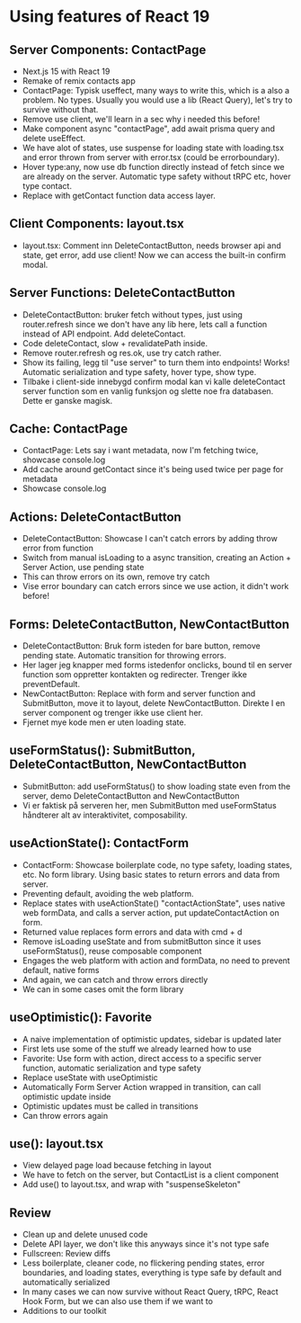 # Using features of React 19

## Server Components: ContactPage

- Next.js 15 with React 19
- Remake of remix contacts app
- ContactPage: Typisk useffect, many ways to write this, which is a also a problem. No types. Usually you would use a lib (React Query), let's try to survive without that.
- Remove use client, we'll learn in a sec why i needed this before!
- Make component async "contactPage", add await prisma query and delete useEffect.
- We have alot of states, use suspense for loading state with loading.tsx and error thrown from server with error.tsx (could be errorboundary).
- Hover type:any, now use db function directly instead of fetch since we are already on the server. Automatic type safety without tRPC etc, hover type contact.
- Replace with getContact function data access layer.

## Client Components: layout.tsx

- layout.tsx: Comment inn DeleteContactButton, needs browser api and state, get error, add use client! Now we can access the built-in confirm modal.

## Server Functions: DeleteContactButton

- DeleteContactButton: bruker fetch without types, just using router.refresh since we don't have any lib here, lets call a function instead of API endpoint. Add deleteContact.
- Code deleteContact, slow + revalidatePath inside.
- Remove router.refresh og res.ok, use try catch rather.
- Show its failing, legg til "use server" to turn them into endpoints! Works! Automatic serialization and type safety, hover type, show type.
- Tilbake i client-side innebygd confirm modal kan vi kalle deleteContact server function som en vanlig funksjon og slette noe fra databasen. Dette er ganske magisk.

## Cache: ContactPage

- ContactPage: Lets say i want metadata, now I'm fetching twice, showcase console.log
- Add cache around getContact since it's being used twice per page for metadata
- Showcase console.log

## Actions: DeleteContactButton

- DeleteContactButton: Showcase I can't catch errors by adding throw error from function
- Switch from manual isLoading to a async transition, creating an Action + Server Action, use pending state
- This can throw errors on its own, remove try catch
- Vise error boundary can catch errors since we use action, it didn't work before!

## Forms: DeleteContactButton, NewContactButton

- DeleteContactButton: Bruk form isteden for bare button, remove pending state. Automatic transition for throwing errors.
- Her lager jeg knapper med forms istedenfor onclicks, bound til en server function som oppretter kontakten og redirecter. Trenger ikke preventDefault.
- NewContactButton: Replace with form and server function and SubmitButton, move it to layout, delete NewContactButton. Direkte I en server component og trenger ikke use client her.
- Fjernet mye kode men er uten loading state.

## useFormStatus(): SubmitButton, DeleteContactButton, NewContactButton

- SubmitButton: add useFormStatus() to show loading state even from the server, demo DeleteContactButton and NewContactButton
- Vi er faktisk på serveren her, men SubmitButton med useFormStatus håndterer alt av interaktivitet, composability.

## useActionState(): ContactForm

- ContactForm: Showcase boilerplate code, no type safety, loading states, etc. No form library. Using basic states to return errors and data from server.
- Preventing default, avoiding the web platform.
- Replace states with useActionState() "contactActionState", uses native web formData, and calls a server action, put updateContactAction on form.
- Returned value replaces form errors and data with cmd + d
- Remove isLoading useState and from submitButton since it uses useFormStatus(), reuse composable component
- Engages the web platform with action and formData, no need to prevent default, native forms
- And again, we can catch and throw errors directly
- We can in some cases omit the form library

## useOptimistic(): Favorite

- A naive implementation of optimistic updates, sidebar is updated later
- First lets use some of the stuff we already learned how to use
- Favorite: Use form with action, direct access to a specific server function, automatic serialization and type safety
- Replace useState with useOptimistic
- Automatically Form Server Action wrapped in transition, can call optimistic update inside
- Optimistic updates must be called in transitions
- Can throw errors again

## use(): layout.tsx

- View delayed page load because fetching in layout
- We have to fetch on the server, but ContactList is a client component
- Add use() to layout.tsx, and wrap with "suspenseSkeleton"

## Review

- Clean up and delete unused code
- Delete API layer, we don't like this anyways since it's not type safe
- Fullscreen: Review diffs
- Less boilerplate, cleaner code, no flickering pending states, error boundaries, and loading states, everything is type safe by default and automatically serialized
- In many cases we can now survive without React Query, tRPC, React Hook Form, but we can also use them if we want to
- Additions to our toolkit
